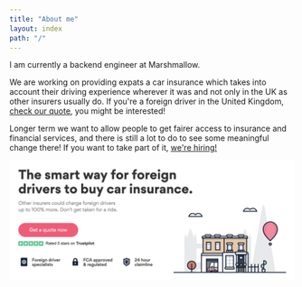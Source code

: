 ```yaml
---
title: "About me"
layout: index
path: "/"
---
```


I am currently a backend engineer at Marshmallow.

We are working on providing expats a car insurance which takes into account their driving experience wherever it was and not only in the UK as other insurers usually do. If you're a foreign driver in the United Kingdom, <a href="https://www.marshmallow.com/car-insurance-quote/start-quote" target="_blank">check our quote</a>, you might be interested!

Longer term we want to allow people to get fairer access to insurance and financial services, and there is still a lot to do to see some meaningful change there! If you want to take part of it, <a href="https://www.marshmallow.com/jobs" target="_blank">we're hiring!</a>

![Marshmallow's car insurance allows you to get a fair price based on your driving experience even if it was abroad.](./marshmallow.png)
